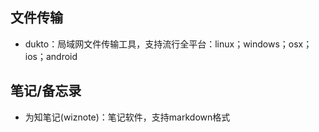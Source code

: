 ## 文件传输
- dukto：局域网文件传输工具，支持流行全平台：linux；windows；osx；ios；android

## 笔记/备忘录
- 为知笔记(wiznote)：笔记软件，支持markdown格式
